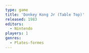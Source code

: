 ```yaml
---
type: game
title: 'Donkey Kong Jr (Table Top)'
released: 1983
editors: 
  - Nintendo
players: 1
genres:
  - Plates-formes
---
```

